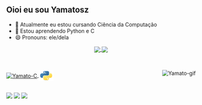 ## Oioi eu sou Yamatosz

- 🔭 Atualmente eu estou cursando Ciência da Computação
- 🌱 Estou aprendendo Python e C
- 😄 Pronouns: ele/dela
<div align="center">
  <a href="https://github.com/yamatosz">
  <img height="170em" align="center" src="https://github-readme-stats.vercel.app/api?username=yamatosz&show_icons=true&disable_animations=false&theme=monokai&include_all_commits=true&count_private=true"/>
  <img height="170em" align="center" src="https://github-readme-stats.vercel.app/api/top-langs/?username=yamatosz&layout=compact&langs_count=7&theme=monokai"/>
</div>
  
##

<div style="display: inline_block"><br>
  <img align="center" alt="Yamato-C" height="30" widht="40" src="https://cdn.jsdelivr.net/gh/devicons/devicon/icons/c/c-plain.svg">
  <img align="center" alt="Yamato-Python" height="30" width="40" src="https://raw.githubusercontent.com/devicons/devicon/master/icons/python/python-original.svg">
  <img align="right" alt="Yamato-gif" height ="200" widht="200" src="https://cdn.discordapp.com/attachments/822800826140590120/927249451624587365/Gif.gif">
</div>
  
##
 
<div> 
  <a href="https://www.instagram.com/lucasjose451/" target="_blank"><img src="https://img.shields.io/badge/-Instagram-%23E4405F?style=for-the-badge&logo=instagram&logoColor=white" target="_blank"></a>
 	<a href="https://www.twitch.tv/yamato_sz" target="_blank"><img src="https://img.shields.io/badge/Twitch-9146FF?style=for-the-badge&logo=twitch&logoColor=white" target="_blank"></a>
  <a href = "mailto:lucasj191218@gmail.com"><img src="https://img.shields.io/badge/-Gmail-%23333?style=for-the-badge&logo=gmail&logoColor=white" target="_blank"></a>
</div>
